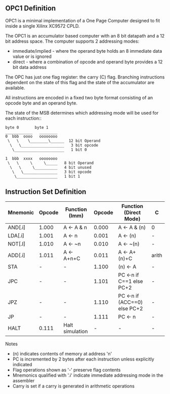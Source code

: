 OPC1 Definition
---------------

OPC1 is a minimal implementation of a One Page Computer designed to fit inside a single Xilinx XC9572 CPLD.

The OPC1 is an accumulator based computer with an 8 bit datapath and a 12 bit address space.
The computer supports 2 addressing modes:

   * immediate/implied - where the operand byte holds an 8 immediate data value or is ignored
   * direct - where a combination of opcode and operand byte provides a 12 bit data address

The OPC has just one flag register: the carry (C) flag. Branching instructions dependent
on the state of this flag and the state of the accumulator are available.

All instructions are encoded in a fixed two byte format consisting of an opcode byte and an operand byte.

The state of the MSB determines which addressing mode will be used for each instruction::

    byte 0       byte 1
    ____________   ________
    0  bbb  oooo   oooooooo
     \   \    \________\______  12 bit Operand
      \   \___________________   3 bit opcode
       \______________________   1 bit 0

    1  bbb  xxxx   oooooooo
     \   \     \     \_____   8 bit Operand
      \   \     \__________   4 bit unused
       \   \_______________   3 bit opcode
        \__________________   1 bit 1


Instruction Set Definition
--------------------------

| Mnemonic | Opcode | Function (Imm)  | Opcode | Function (Direct Mode)       | C     |
|----------|--------|-----------------|--------|------------------------------|-------|
| AND[.i]  | 1.000  | A <- A & n      | 0.000  | A <- A & (n)                 | 0     |
| LDA[.i]  | 1.001  | A <- n          | 0.001  | A <- (n)                     | -     |
| NOT[.I]  | 1.010  | A <- ~n         | 0.010  | A <- ~(n)                    | -     |
| ADD[.i]  | 1.011  | A <- A+n+C      | 0.011  | A <- A+(n)+C                 | arith |
| STA      |  -     |     -           | 1.100  | (n) <- A                     | -     |
| JPC      |  -     |     -           | 1.101  | PC <-n if C==1 else PC+2     | -     |
| JPZ      |  -     |     -           | 1.110  | PC <-n if (ACC==0) else PC+2 | -     |
| JP       |  -     |     -           | 1.111  | PC <- n                      | -     |
| HALT     | 0.111  | Halt simulation |  -     | -                            | -     |

Notes

  * (n) indicates contents of memory at address 'n'
  * PC is incremented by 2 bytes after each instruction unless explicitly indicated
  * Flag operations shown as '-' preserve flag contents
  * Mnemonics qualified with '.i' indicate immediate addressing mode in the assembler
  * Carry is set if a carry is generated in arithmetic operations
